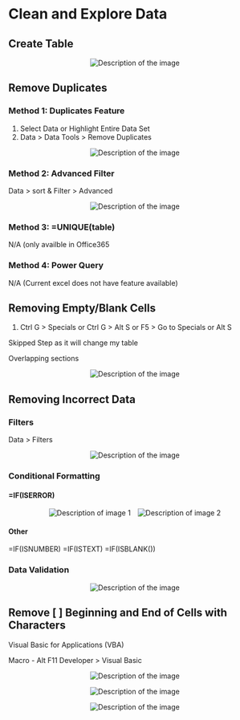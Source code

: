 # Clean and Explore Data

## Create Table
<p align="center">
  <img src="Create Table.jpg" alt="Description of the image">
</p>

## Remove Duplicates

### Method 1: Duplicates Feature
1. Select Data or Highlight Entire Data Set
2. Data > Data Tools > Remove Duplicates

<p align="center">
  <img src="Method 1 remove duplicates.jpg" alt="Description of the image">
</p>

### Method 2: Advanced Filter
Data > sort & Filter > Advanced

<p align="center">
  <img src="method 2 advanced filter.jpg" alt="Description of the image">
</p>

### Method 3: =UNIQUE(table)
N/A (only availble in Office365

### Method 4: Power Query
N/A (Current excel does not have feature available)

## Removing Empty/Blank Cells
1. Ctrl G > Specials or Ctrl G > Alt S or F5 > Go to Specials or Alt S

Skipped Step as it will change my table

Overlapping sections

<p align="center">
  <img src="Removing empty_blank cells.jpg" alt="Description of the image">
</p>

## Removing Incorrect Data

### Filters
Data > Filters

<p align="center">
  <img src="Filters.jpg" alt="Description of the image">
</p>

### Conditional Formatting

#### =IF(ISERROR)

<p align="center">
  <img src="is error 1.jpg" alt="Description of image 1" style="display:inline-block; margin-right:10px;">
  <img src="is error 2.jpg" alt="Description of image 2" style="display:inline-block;">
</p>

#### Other

=IF(ISNUMBER)
=IF(ISTEXT)
=IF(ISBLANK())

### Data Validation

<p align="center">
  <img src="data validation 1.jpg" alt="Description of the image">
</p>

## Remove [ ] Beginning and End of Cells with Characters
Visual Basic for Applications (VBA)

Macro - Alt F11
Developer > Visual Basic

<p align="center">
  <img src="module 0.jpg" alt="Description of the image">
</p>

<p align="center">
  <img src="module 1.jpg" alt="Description of the image">
</p>

<p align="center">
  <img src="module 3.jpg" alt="Description of the image">
</p>
